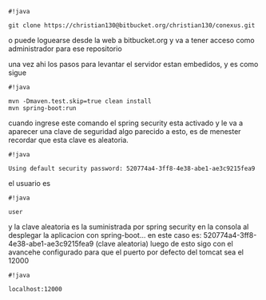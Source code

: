 ```
#!java

git clone https://christian130@bitbucket.org/christian130/conexus.git
```

o puede loguearse desde la web a bitbucket.org y va a tener acceso como administrador para ese repositorio

una vez ahi los pasos para levantar el servidor estan embedidos, y es como sigue


```
#!java

mvn -Dmaven.test.skip=true clean install
mvn spring-boot:run
```

cuando ingrese este comando el spring security esta activado y le va a aparecer una clave de seguridad algo parecido a esto, es de menester recordar que esta clave es aleatoria.


```
#!java

Using default security password: 520774a4-3ff8-4e38-abe1-ae3c9215fea9
```



el usuario es 
```
#!java

user
```
 y la clave aleatoria es la suministrada por spring security en la consola al desplegar la aplicacion con spring-boot... en este caso es: 520774a4-3ff8-4e38-abe1-ae3c9215fea9 (clave aleatoria)
luego de esto sigo con el avancehe configurado para que el puerto por defecto del tomcat sea el 12000


```
#!java

localhost:12000
```